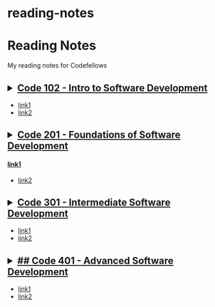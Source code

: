# reading-notes
# Reading Notes
My reading notes for Codefellows

<!--[Site](https://cfosprof.github.io/reading-notes/)-->

## <details><summary>[Code 102 - Intro to Software Development](https://facebook.com)</summary>
* [link1](instagram.com)
* [link2](instagram.com/hobowithanapple)
</details>

## <details><summary>[Code 201 - Foundations of Software Development](/)</summary>

<p>

#### [link1](instagram.com)

* [link2](instagram.com/hobowithanapple)
 </p>
</details>

## <details><summary>[Code 301 - Intermediate Software Development](/)</summary>
* [link1](instagram.com)
* [link2](instagram.com/hobowithanapple)
</details>

## <details><summary>[## Code 401 - Advanced Software Development](/)</summary>
 * [link1](/)
 * [link2](/)
</details>

